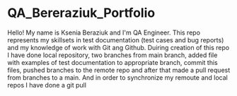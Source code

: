 # QA_Bereraziuk_Portfolio
Hello! My name is Ksenia Beraziuk and I'm QA Engineer. This repo represents my skillsets in test documentation (test cases and bug reports) 
and my knowledge of work with Git ang Github. Duiring creation of this repo I have done local repository, 
two branches from main branch, added file with examples of test documentation to appropriate branch, commit this files,
pushed branches to the remote repo and after that made a pull request from branches to a main.
And in order to synchronize my remoute and local repos I have done a git pull
